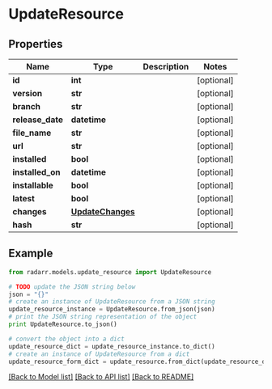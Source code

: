 # UpdateResource


## Properties

Name | Type | Description | Notes
------------ | ------------- | ------------- | -------------
**id** | **int** |  | [optional] 
**version** | **str** |  | [optional] 
**branch** | **str** |  | [optional] 
**release_date** | **datetime** |  | [optional] 
**file_name** | **str** |  | [optional] 
**url** | **str** |  | [optional] 
**installed** | **bool** |  | [optional] 
**installed_on** | **datetime** |  | [optional] 
**installable** | **bool** |  | [optional] 
**latest** | **bool** |  | [optional] 
**changes** | [**UpdateChanges**](UpdateChanges.md) |  | [optional] 
**hash** | **str** |  | [optional] 

## Example

```python
from radarr.models.update_resource import UpdateResource

# TODO update the JSON string below
json = "{}"
# create an instance of UpdateResource from a JSON string
update_resource_instance = UpdateResource.from_json(json)
# print the JSON string representation of the object
print UpdateResource.to_json()

# convert the object into a dict
update_resource_dict = update_resource_instance.to_dict()
# create an instance of UpdateResource from a dict
update_resource_form_dict = update_resource.from_dict(update_resource_dict)
```
[[Back to Model list]](../README.md#documentation-for-models) [[Back to API list]](../README.md#documentation-for-api-endpoints) [[Back to README]](../README.md)


